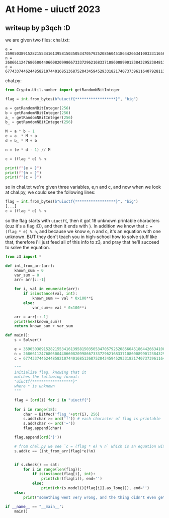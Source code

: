 # At Home - uiuctf 2023
## writeup by p3qch :D

we are given two files:
chal.txt:
```
e = 359050389152821553416139581503505347057925208560451864426634100333116560422313639260283981496824920089789497818520105189684311823250795520058111763310428202654439351922361722731557743640799254622423104811120692862884666323623693713
n = 26866112476805004406608209986673337296216833710860089901238432952384811714684404001885354052039112340209557226256650661186843726925958125334974412111471244462419577294051744141817411512295364953687829707132828973068538495834511391553765427956458757286710053986810998890293154443240352924460801124219510584689
c = 67743374462448582107440168513687520434594529331821740737396116407928111043815084665002104196754020530469360539253323738935708414363005373458782041955450278954348306401542374309788938720659206881893349940765268153223129964864641817170395527170138553388816095842842667443210645457879043383345869
```

chal.py:
```py
from Crypto.Util.number import getRandomNBitInteger

flag = int.from_bytes(b"uiuctf{******************}", "big")

a = getRandomNBitInteger(256)
b = getRandomNBitInteger(256)
a_ = getRandomNBitInteger(256)
b_ = getRandomNBitInteger(256)

M = a * b - 1
e = a_ * M + a
d = b_ * M + b

n = (e * d - 1) // M

c = (flag * e) % n

print(f"{e = }")
print(f"{n = }")
print(f"{c = }")
```

so in chal.txt we're given three variables, e,n and c, and now when we look at chal.py, we could see the following lines: 
```py
flag = int.from_bytes(b"uiuctf{******************}", "big")
[...]
c = (flag * e) % n
```
so the flag starts with `uiuctf{`, then it got 18 unknown printable characters (cuz it's a flag :D), and then it ends with `}`.
In addition we know that `c = (flag * e) % n`, and because we know e, n and c, it's an equation with one unknown.
BUT they don't teach you in high-school how to solve stuff like that, therefore i'll just feed all of this info to z3, and pray that he'll succeed to solve the equation.

```py
from z3 import *

def int_from_arr(arr):
    known_sum = 0
    var_sum = 0
    arr= arr[::-1]

    for i, val in enumerate(arr):
        if isinstance(val, int):
            known_sum += val * 0x100**i
        else:
            var_sum+= val * 0x100**i

    arr = arr[::-1]
    print(hex(known_sum))
    return known_sum + var_sum

def main():
    s = Solver()

    e = 359050389152821553416139581503505347057925208560451864426634100333116560422313639260283981496824920089789497818520105189684311823250795520058111763310428202654439351922361722731557743640799254622423104811120692862884666323623693713
    n = 26866112476805004406608209986673337296216833710860089901238432952384811714684404001885354052039112340209557226256650661186843726925958125334974412111471244462419577294051744141817411512295364953687829707132828973068538495834511391553765427956458757286710053986810998890293154443240352924460801124219510584689
    c = 67743374462448582107440168513687520434594529331821740737396116407928111043815084665002104196754020530469360539253323738935708414363005373458782041955450278954348306401542374309788938720659206881893349940765268153223129964864641817170395527170138553388816095842842667443210645457879043383345869

    """
    initialize flag, knowing that it 
    matches the following format: 
    "uiuctf{******************}"
    where * is unknown
    """

    flag = [ord(i) for i in "uiuctf{"]
    
    for i in range(18):
        char = BitVec('flag_'+str(i), 256)
        s.add(char >= ord('!')) # each character of flag is printable
        s.add(char <= ord('~'))
        flag.append(char)

    flag.append(ord('}'))

    # from chal.py we see `c = (flag * e) % n` which is an equation with one unknown (flag). Let z3 solve it for us
    s.add(c == (int_from_arr(flag)*e)%n)


    if s.check() == sat:
        for i in range(len(flag)):
            if isinstance(flag[i], int):
                print(chr(flag[i]), end='')
            else:
                print(chr(s.model()[flag[i]].as_long()), end='')
    else:
        print("something went very wrong, and the thing didn't even get solved. Sad banana")

if __name__ == "__main__":
    main()
```